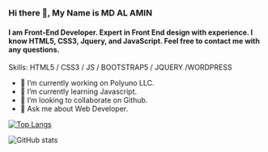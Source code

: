 ### Hi there 👋, My Name is MD AL AMIN
#### I am Front-End Developer. Expert in Front End design with experience. I know HTML5, CSS3, Jquery, and JavaScript. Feel free to contact me with any questions.

Skills: HTML5 / CSS3 / JS / BOOTSTRAP5 / JQUERY /WORDPRESS

- 🔭 I’m currently working on Polyuno LLC. 
- 🌱 I’m currently learning Javascript. 
- 👯 I’m looking to collaborate on Github. 
- 💬 Ask me about Web Developer. 




[![Top Langs](https://github-readme-stats.vercel.app/api/top-langs/?username=alamin24nava)](https://github.com/anuraghazra/github-readme-stats)

![GitHub stats](https://github-readme-stats.vercel.app/api?username=alamin24nava&show_icons=true&count_private=true)  


